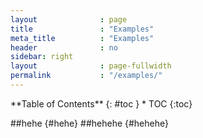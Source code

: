 ```yaml
---
layout              : page
title               : "Examples"
meta_title          : "Examples"
header              : no
sidebar: right
layout              : page-fullwidth
permalink           : "/examples/"
---
```


<div class="panel radius" markdown="1">
**Table of Contents**
{: #toc }
*  TOC
{:toc}
</div>

##hehe {#hehe}
##hehehe {#hehehe}

